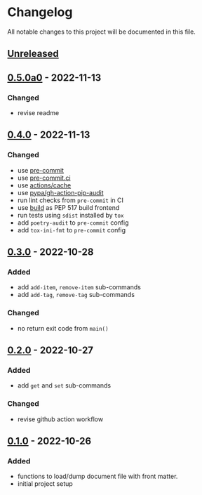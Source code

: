 # Changelog

All notable changes to this project will be documented in this file.

## [Unreleased]

## [0.5.0a0] - 2022-11-13
### Changed
* revise readme

## [0.4.0] - 2022-11-13
### Changed
* use [pre-commit](https://pre-commit.com/)
* use [pre-commit.ci](https://pre-commit.ci)
* use [actions/cache](https://github.com/actions/cache)
* use [pypa/gh-action-pip-audit](https://github.com/pypa/gh-action-pip-audit)
* run lint checks from `pre-commit` in CI
* use [build](https://pypa-build.readthedocs.io/en/stable/) as PEP 517 build frontend
* run tests using `sdist` installed by `tox`
* add `poetry-audit` to `pre-commit` config
* add `tox-ini-fmt` to `pre-commit` config

## [0.3.0] - 2022-10-28
### Added
* add `add-item`, `remove-item` sub-commands
* add `add-tag`, `remove-tag` sub-commands

### Changed
* no return exit code from `main()`

## [0.2.0] - 2022-10-27
### Added
* add `get` and `set` sub-commands

### Changed
* revise github action workflow

## [0.1.0] - 2022-10-26
### Added
* functions to load/dump document file with front matter.
* initial project setup


[Unreleased]: https://github.com/koyeung/py-frontmatter/compare/main...HEAD
[0.5.0a0]: https://github.com/koyeung/py-frontmatter/releases/tag/0.5.0a0
[0.4.0]: https://github.com/koyeung/py-frontmatter/releases/tag/0.4.0
[0.3.0]: https://github.com/koyeung/py-frontmatter/releases/tag/0.3.0
[0.2.0]: https://github.com/koyeung/py-frontmatter/releases/tag/0.2.0
[0.1.0]: https://github.com/koyeung/py-frontmatter/releases/tag/0.1.0

